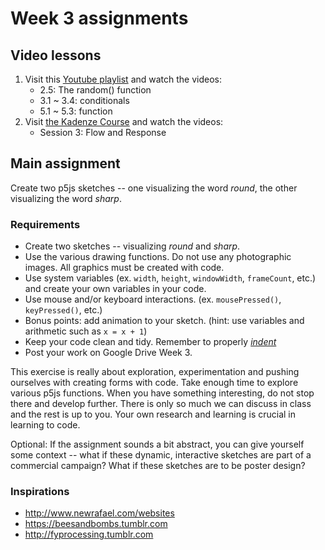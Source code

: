 # Week 3 assignments

## Video lessons

1. Visit this [Youtube playlist](https://www.youtube.com/watch?v=RnS0YNuLfQQ&list=PLRqwX-V7Uu6Zy51Q-x9tMWIv9cueOFTFA&index=5) and watch the videos:
    - 2.5: The random() function
    - 3.1 ~ 3.4: conditionals
    - 5.1 ~ 5.3: function
1. Visit [the Kadenze Course](https://www.kadenze.com/courses/introduction-to-programming-for-the-visual-arts-with-p5-js-i) and watch the videos:
    - Session 3: Flow and Response
    


## Main assignment

Create two p5js sketches -- one visualizing the word *round*, the other visualizing the word *sharp*.

### Requirements
- Create two sketches -- visualizing *round* and *sharp*.
- Use the various drawing functions. Do not use any photographic images. All graphics must be created with code. 
- Use system variables (ex. `width`, `height`, `windowWidth`, `frameCount`, etc.) and create your own variables in your code.
- Use mouse and/or keyboard interactions. (ex. `mousePressed()`, `keyPressed()`, etc.)
- Bonus points: add animation to your sketch. (hint: use variables and arithmetic such as `x = x + 1`)
- Keep your code clean and tidy. Remember to properly *[indent](http://mrbool.com/importance-of-code-indentation/29079)*
- Post your work on Google Drive Week 3.

This exercise is really about exploration, experimentation and pushing ourselves with creating forms with code. Take enough time to explore various p5js functions. When you have something interesting, do not stop there and develop further. There is only so much we can discuss in class and the rest is up to you. Your own research and learning is crucial in learning to code. 

Optional: If the assignment sounds a bit abstract, you can give yourself some context -- what if these dynamic, interactive sketches are part of a commercial campaign? What if these sketches are to be poster design?

### Inspirations
- http://www.newrafael.com/websites
- https://beesandbombs.tumblr.com
- http://fyprocessing.tumblr.com
